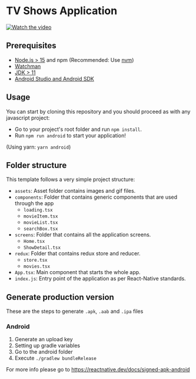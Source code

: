 # TV Shows Application

[![Watch the video](https://i.ibb.co/0DBYJfZ/Screen-Shot-2021-10-29-at-11-28-05-AM.png)](https://youtu.be/vr03i5_5ZtI)

## Prerequisites

- [Node.js > 15](https://nodejs.org) and npm (Recommended: Use [nvm](https://github.com/nvm-sh/nvm))
- [Watchman](https://facebook.github.io/watchman)
- [JDK > 11](https://www.oracle.com/java/technologies/javase-jdk11-downloads.html)
- [Android Studio and Android SDK](https://developer.android.com/studio)

## Usage

You can start by cloning this repository and you should proceed as with any javascript project:

- Go to your project's root folder and run `npm install`.
- Run `npm run android` to start your application!

(Using yarn: `yarn android`)

## Folder structure

This template follows a very simple project structure:

- `assets`: Asset folder contains images and gif files.
- `components`: Folder that contains generic components that are used through the app
  - `loading.tsx`
  - `movieItem.tsx`
  - `movieList.tsx`
  - `searchBox.tsx`
- `screens`: Folder that contains all the application screens.
  - `Home.tsx`
  - `ShowDetail.tsx`
- `redux`: Folder that contains redux store and reducer.
  - `store.tsx`
  - `movies.tsx`
- `App.tsx`: Main component that starts the whole app.
- `index.js`: Entry point of the application as per React-Native standards.

## Generate production version

These are the steps to generate `.apk`, `.aab` and `.ipa` files

### Android

1. Generate an upload key
2. Setting up gradle variables
3. Go to the android folder
4. Execute `./gradlew bundleRelease`

For more info please go to https://reactnative.dev/docs/signed-apk-android
